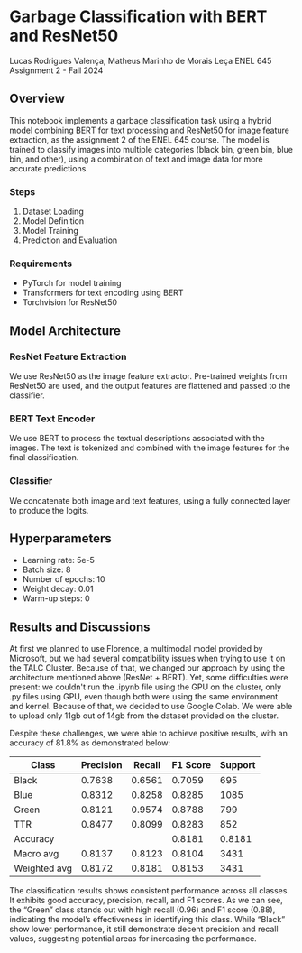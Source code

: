 # Garbage Classification with BERT and ResNet50
Lucas Rodrigues Valença, Matheus Marinho de Morais Leça
ENEL 645 Assignment 2 - Fall 2024

## Overview

This notebook implements a garbage classification task using a hybrid model combining BERT for text processing and ResNet50 for image feature extraction, as the assignment 2 of the ENEL 645 course. The model is trained to classify images into multiple categories (black bin, green bin, blue bin, and other), using a combination of text and image data for more accurate predictions.

### Steps
1. Dataset Loading
2. Model Definition
3. Model Training
4. Prediction and Evaluation

### Requirements
- PyTorch for model training
- Transformers for text encoding using BERT
- Torchvision for ResNet50

## Model Architecture

### ResNet Feature Extraction
We use ResNet50 as the image feature extractor. Pre-trained weights from ResNet50 are used, and the output features are flattened and passed to the classifier.

### BERT Text Encoder
We use BERT to process the textual descriptions associated with the images. The text is tokenized and combined with the image features for the final classification.

### Classifier
We concatenate both image and text features, using a fully connected layer to produce the logits.

## Hyperparameters
- Learning rate: 5e-5
- Batch size: 8
- Number of epochs: 10
- Weight decay: 0.01
- Warm-up steps: 0

## Results and Discussions
At first we planned to use Florence, a multimodal model provided by Microsoft, but we had several compatibility issues when trying to use it on the TALC Cluster. Because of that, we changed our approach by using the architecture mentioned above (ResNet + BERT). Yet, some difficulties were present: we couldn't run the .ipynb file using the GPU on the cluster, only .py files using GPU, even though both were using the same environment and kernel. Because of that, we decided to use Google Colab. We were able to upload only 11gb out of 14gb from the dataset provided on the cluster.

Despite these challenges, we were able to achieve positive results, with an accuracy of 81.8% as demonstrated below:

| Class        | Precision | Recall  | F1 Score | Support |
|--------------|-----------|---------|----------|---------|
| Black        | 0.7638    | 0.6561  | 0.7059   | 695     |
| Blue         | 0.8312    | 0.8258  | 0.8285   | 1085    |
| Green        | 0.8121    | 0.9574  | 0.8788   | 799     |
| TTR          | 0.8477    | 0.8099  | 0.8283   | 852     |
| Accuracy     |           |         | 0.8181   | 0.8181  |
| Macro avg    | 0.8137    | 0.8123  | 0.8104   | 3431    |
| Weighted avg | 0.8172    | 0.8181  | 0.8153   | 3431    |

The classification results shows consistent performance across all classes. It exhibits good accuracy, precision, recall, and F1 scores. As we can see, the “Green” class stands out with high recall (0.96) and F1 score (0.88), indicating the model’s effectiveness in identifying this class. While “Black” show lower performance, it still demonstrate decent precision and recall values, suggesting potential areas for increasing the performance.
